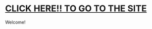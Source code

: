 <h1><a href="https://aadit-garg.github.io/cuddly-diaries">CLICK HERE!! TO GO TO THE SITE</a></h1>
Welcome!
